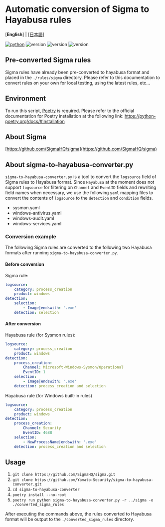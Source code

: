 # Automatic conversion of Sigma to Hayabusa rules

[**English**] | [\[日本語\]](README-Japanese.md)

[![python](https://img.shields.io/badge/python-3.8-blue)](https://www.python.org/)
![version](https://img.shields.io/badge/Platform-Win-green)
![version](https://img.shields.io/badge/Platform-Lin-green)
![version](https://img.shields.io/badge/Platform-Mac-green)

## Pre-converted Sigma rules

Sigma rules have already been pre-converted to hayabusa format and placed in the `./rules/sigma` directory. 
Please refer to this documentation to convert rules on your own for local testing, using the latest rules, etc...

## Environment
To run this script, [Poetry](https://python-poetry.org/) is required.
Please refer to the official documentation for Poetry installation at the following link:
https://python-poetry.org/docs/#installation

## About Sigma

[https://github.com/SigmaHQ/sigma](https://github.com/SigmaHQ/sigma)

## About sigma-to-hayabusa-converter.py
`sigma-to-hayabusa-converter.py` is a tool to convert the `logsource` field of Sigma rules to Hayabusa format.
Since `Hayabusa` at the moment does not support `logsource` for filtering on `Channel` and `EventID` fields and rewriting field names when necessary, we use the following `yaml` mapping files to convert the contents of `logsource` to the `detection` and `condition` fields.
- sysmon.yaml
- windows-antivirus.yaml
- windows-audit.yaml
- windows-services.yaml

### Conversion example
The following Sigma rules are converted to the following two Hayabusa formats after running `sigma-to-hayabusa-converter.py`.

#### Before conversion
Sigma rule:
```yaml
logsource:
    category: process_creation
    product: windows
detection:
    selection:
        - Image|endswith: '.exe'
    detection: selection
```
#### After conversion
Hayabusa rule (for Sysmon rules):
```yaml
logsource:
    category: process_creation
    product: windows
detection:
    process_creation:
        Channel: Microsoft-Windows-Sysmon/Operational
        EventID: 1
    selection:
        - Image|endswith: '.exe'
    detection: process_creation and selection
```
Hayabusa rule (for Windows built-in rules)
```yaml
logsource:
    category: process_creation
    product: windows
detection:
    process_creation:
        Channel: Security
        EventID: 4688
    selection:
        - NewProcessName|endswith: '.exe'
    detection: process_creation and selection
```

## Usage

1. `git clone https://github.com/SigmaHQ/sigma.git`
2. `git clone https://github.com/Yamato-Security/sigma-to-hayabusa-converter.git`
3. `cd sigma-to-hayabusa-converter`
4. `poetry install --no-root`
5. `poetry run python sigma-to-hayabusa-converter.py -r ../sigma -o ./converted_sigma_rules`

After executing the commands above, the rules converted to Hayabusa format will be output to the `./converted_sigma_rules` directory.